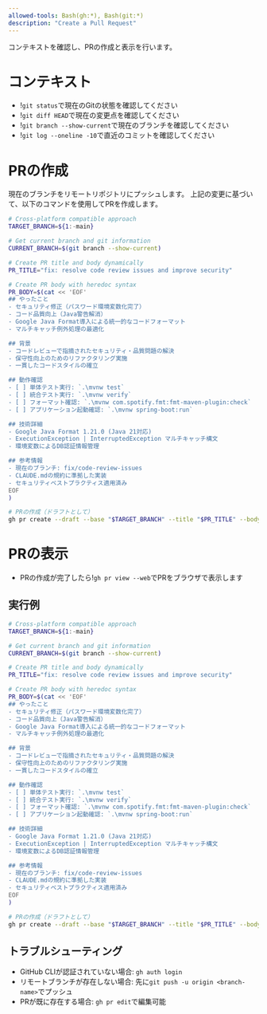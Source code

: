 ```yaml
---
allowed-tools: Bash(gh:*), Bash(git:*)
description: "Create a Pull Request"
---
```


コンテキストを確認し、PRの作成と表示を行います。

# コンテキスト

- !`git status`で現在のGitの状態を確認してください
- !`git diff HEAD`で現在の変更点を確認してください
- !`git branch --show-current`で現在のブランチを確認してください
- !`git log --oneline -10`で直近のコミットを確認してください

# PRの作成

現在のブランチをリモートリポジトリにプッシュします。
上記の変更に基づいて、以下のコマンドを使用してPRを作成します。

```bash
# Cross-platform compatible approach
TARGET_BRANCH=${1:-main}

# Get current branch and git information
CURRENT_BRANCH=$(git branch --show-current)

# Create PR title and body dynamically
PR_TITLE="fix: resolve code review issues and improve security"

# Create PR body with heredoc syntax
PR_BODY=$(cat << 'EOF'
## やったこと
- セキュリティ修正（パスワード環境変数化完了）
- コード品質向上（Java警告解消）  
- Google Java Format導入による統一的なコードフォーマット
- マルチキャッチ例外処理の最適化

## 背景
- コードレビューで指摘されたセキュリティ・品質問題の解決
- 保守性向上のためのリファクタリング実施
- 一貫したコードスタイルの確立

## 動作確認
- [ ] 単体テスト実行: `.\mvnw test`
- [ ] 統合テスト実行: `.\mvnw verify` 
- [ ] フォーマット確認: `.\mvnw com.spotify.fmt:fmt-maven-plugin:check`
- [ ] アプリケーション起動確認: `.\mvnw spring-boot:run`

## 技術詳細
- Google Java Format 1.21.0 (Java 21対応)
- ExecutionException | InterruptedException マルチキャッチ構文
- 環境変数によるDB認証情報管理

## 参考情報  
- 現在のブランチ: fix/code-review-issues
- CLAUDE.mdの規約に準拠した実装
- セキュリティベストプラクティス適用済み
EOF
)

# PRの作成（ドラフトとして）
gh pr create --draft --base "$TARGET_BRANCH" --title "$PR_TITLE" --body "$PR_BODY"
```

# PRの表示

- PRの作成が完了したら!`gh pr view --web`でPRをブラウザで表示します

## 実行例

```bash
# Cross-platform compatible approach
TARGET_BRANCH=${1:-main}

# Get current branch and git information
CURRENT_BRANCH=$(git branch --show-current)

# Create PR title and body dynamically
PR_TITLE="fix: resolve code review issues and improve security"

# Create PR body with heredoc syntax
PR_BODY=$(cat << 'EOF'
## やったこと
- セキュリティ修正（パスワード環境変数化完了）
- コード品質向上（Java警告解消）  
- Google Java Format導入による統一的なコードフォーマット
- マルチキャッチ例外処理の最適化

## 背景
- コードレビューで指摘されたセキュリティ・品質問題の解決
- 保守性向上のためのリファクタリング実施
- 一貫したコードスタイルの確立

## 動作確認
- [ ] 単体テスト実行: `.\mvnw test`
- [ ] 統合テスト実行: `.\mvnw verify` 
- [ ] フォーマット確認: `.\mvnw com.spotify.fmt:fmt-maven-plugin:check`
- [ ] アプリケーション起動確認: `.\mvnw spring-boot:run`

## 技術詳細
- Google Java Format 1.21.0 (Java 21対応)
- ExecutionException | InterruptedException マルチキャッチ構文
- 環境変数によるDB認証情報管理

## 参考情報  
- 現在のブランチ: fix/code-review-issues
- CLAUDE.mdの規約に準拠した実装
- セキュリティベストプラクティス適用済み
EOF
)

# PRの作成（ドラフトとして）
gh pr create --draft --base "$TARGET_BRANCH" --title "$PR_TITLE" --body "$PR_BODY"
```

## トラブルシューティング

- GitHub CLIが認証されていない場合: `gh auth login`
- リモートブランチが存在しない場合: 先に`git push -u origin <branch-name>`でプッシュ
- PRが既に存在する場合: `gh pr edit`で編集可能
